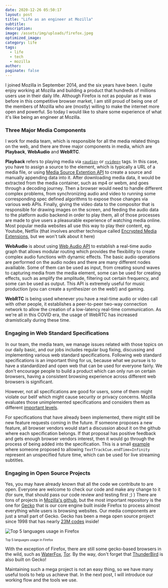 ```yaml
---
date: 2020-12-26 05:50:17
layout: post
title: "Life as an engineer at Mozilla"
subtitle:
description:
image: /assets/img/uploads/firefox.jpeg
optimized_image:
category: life
tags:
  - life
  - tech
  - mozilla
author:
paginate: false
---
```


I joined Mozilla in September 2014, and the six years have been. I quite enjoy working at Mozilla and building a product that hundreds of millions users use in their daily life. Although Firefox is not as popular as it was before in this competitive browser market, I am still proud of being one of the members of Mozilla who are (mostly) willing to make the internet more open and powerful. So today I would like to share some experience of what it's like being an engineer at Mozilla.

### Three Major Media Components
I work for media team, which is responsible for all the media related things on the web, and there are three major components in media, which are **Playback**, **WebAudio** and **WebRTC**.

**Playback** refers to playing media via [`<audio>`](https://mzl.la/2KBXG3B) or [`<video>`](https://mzl.la/34Mtxp7) tags. In this case, you have to assign a source to the element, which is typically a URL of a media file, or using [Media Source Extention API](https://mzl.la/3nRYyiO) to create a source and manually appending data into it. After downloading media data, it would be extracted from the media container, such as mp4 or webm, and goes through a decoding journey. Then a browser would need to handle different complex problems, from synchronizing audio and video to running some corresponding spec defined algorithms to expose those changes via various web APIs. Finally, giving the video data to the compositor that is responsible for drawing images on the screen, and feeding the audio data to the platform audio backend in order to play them, all of those processes are made to give users a pleasurable experience of watching media online. Most popular media websites all use this way to play their content, eg. Youtube, Netflix (that involves another technique called [Encrypted Media Extensions](https://mzl.la/2WOBqpA), but we won't talk about it here)

**WebAudio** is about using [Web Audio API](https://mzl.la/38Hckie) to establish a real-time audio graph that allows modular routing which provides the flexibility to create complex audio functions with dynamic effects. The basic audio operations are performed on the audio nodes and there are many different nodes availiable. Some of them can be used as input, from creating sound waves to capturing media from the media element, some can be used for creating effects, such as amplify the amplitude, filtering out certain frequency, and some can be used as output. This API is extremely useful for music production (you can create a synthesizer on the web!) and gaming.

**WebRTC** is being used whenever you have a real-time audio or video call with other people, it
establishes a peer-to-peer two-way connection network to allow the creation of a low-latency real-time communication. As we're all in this COVID era, the usage of WebRTC has increased dramistically during these time.

### Engaging in Web Standard Specifications
In our team, the media team, we manage issues related with those topics on our daily basic, and our jobs includes regular bug fixing, discussing and implementing various web standard specifications. Following web standard specifications is an important thing for us, because what we pursue is to have a standardized and open web that can be used for everyone fairly. We don't encourage people to build a product which can only run on certain browsers, having a consistent browsing experience across different web browsers is significant.

However, not all specifications are good for users, some of them might violate our belif which might cause security or privacy concerns. Mozilla evaluates those unimplemented specifications and considers them as different [important levels](https://mozilla.github.io/standards-positions/).

For specifications that have already been implemented, there might still be new feature requests coming in the future. If someone proposes a new feature, all browser vendors would start a discussion about it on the github where each specification belongs. If that proposal has positive feedback and gets enough browser vendors interest, then it would go through the process of being added into the specification. This is a small [example](https://bit.ly/38Cripn) where someone proposed to allowing `TextTrackCue.endTime=Infinity` represent an unspecified future time, which can be used for live streaming subtitles.

### Engaging in Open Source Projects
Yes, you may have already known that all the code we contribute to are open. Everyone are welcome to check our code and make any change to it (for sure, that should pass our code review and testing first ;) ) There are tons of projects in [Mozilla's github](https://github.com/mozilla), but the most important repository is the one for [Gecko](https://github.com/mozilla/gecko-dev) that is our core engine built inside Firefox to process almost everything while users is browsing websites. Our media components are just a small part of Gecko. Gecko has been a mega open source project since 1998 that has nearly [23M codes](https://www.openhub.net/p/firefox/analyses/latest/languages_summary) inside!

![Top 5 languages usage in Firefox]({{site.baseurl}}/assets/img/uploads/gecko_language_usage.png)
<figcaption><sub><sup>Top 5 languages usage in Firefox</sup></sub></figcaption>

With the exception of Firefox, there are still some gecko-based browsers in the wild, such as [WaterFox](https://www.waterfox.net/), [Tor](https://www.torproject.org/). By the way, don't forget that [ThunderBird](https://www.thunderbird.net/en-US/) is also built on Gecko!

Maintaining such a mega project is not an easy thing, so we have many useful tools to help us achieve that. In the next post, I will introduce our working flow and the tools we use.
